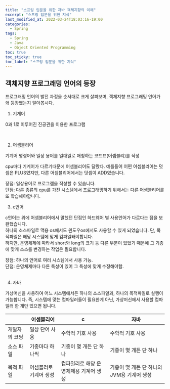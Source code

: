```yaml
---
title: "스프링 입문을 위한 자바 객체지향의 이해"
excerpt: "스프링 입문을 위한 지식"
last_modified_at: 2022-03-24T18:03:16-19:00
categories:
  - Spring
tags:
  - Spring
  - Java
  - Object Oriented Programming
toc: true
toc_sticky: true
toc_label: "스프링 입문을 위한 지식"
---
```


## 객체지향 프로그래밍 언어의 등장

프로그래밍 언어의 발전 과정을 순서대로 크게 살펴보며, 객체지향 프로그래밍 언어가 왜 등장했는지 알아봅시다.

1. 기계어 <br>

0과 1로 이루어진 진공관을 이용한 프로그램

<br>

2. 어셈블리어

기계어 명령어와 일상 용어를 일대일로 매칭하는 코드표(어셈블리)를 작성

cpu마다 기계어가 다르기때문에 어셈블리어도 달랐다. 예를들어 어떤 어셈블리어는 덧셈은 PLUS였지만, 다른 어셈블리어에서는 덧셈이 ADD였습니다.<br>

장점: 일상용어로 프로그램을 작성할 수 있습니다. <br>
단점: 다른 종류의 cpu를 가진 시스템에서 프로그래밍하기 위해서는 다른 어셈블리어를 또 학습해야합니다.
<br>


3. c언어

c언어는 위에 어셈블리어에서 말했던 단점인 하드웨어 별 사용언어가 다르다는 점을 보완했습니다.<br>
하나의 소스파일로 맥용 os에서도 윈도우os에서도 사용할 수 있게 되었습니다. 단, 목적파일은 해당 시스템에 맞게 컴파일돼야합니다.<br>
하지만, 운영체제에 따라서 short와 long의 크기 등 다른 부분이 있었기 때문에 그 기종에 맞게 소스를 변경하는 작업은 필요합니다. 
<br>

장점: 하나의 언어로 여러 시스템에서 사용 가능.<br>
단점: 운영체제마다 다른 특성이 있어 그 특성에 맞게 수정해야함.<br>
<br>


4. 자바

가상머신을 사용하여 어느 시스템에서든 하나의 소스파일과, 하나의 목적파일로 실행이 가능합니다. 즉, 시스템에 맞는 컴파일러들이 필요한게 아닌, 가상머신에서 사용할 컴파일러 한 개만 있으면 됩니다.
<br>

| | 어셈블리어 | c | 자바 |
|---|---|---|---|
|개발자의 코딩| 일상 단어 사용 | 수학적 기호 사용 | 수학적 기호 사용|
|소스 파일|기종마다 하나씩| 기종이 몇 개든 단 하나| 기종이 몇 개든 단 하나|
|목적 파일| 어셈블러로 기계어 생성| 컴파일러로 해당 운영체제용 기계어 생성|기종이 몇 개든 단 하나의 JVM용 기계어 생성|
 

##